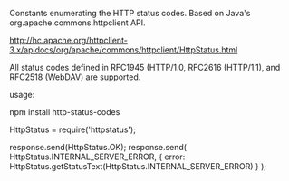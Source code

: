 Constants enumerating the HTTP status codes. Based on Java's org.apache.commons.httpclient API.

http://hc.apache.org/httpclient-3.x/apidocs/org/apache/commons/httpclient/HttpStatus.html

All status codes defined in RFC1945 (HTTP/1.0, RFC2616 (HTTP/1.1), and RFC2518 (WebDAV) are supported.

usage:

npm install http-status-codes

HttpStatus = require('httpstatus');

response.send(HttpStatus.OK);
response.send(
	HttpStatus.INTERNAL_SERVER_ERROR, 
	{ error: HttpStatus.getStatusText(HttpStatus.INTERNAL_SERVER_ERROR) }
);